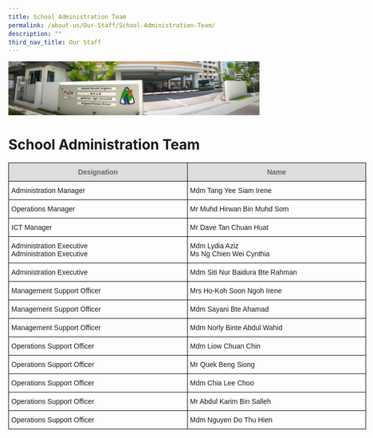 ```yaml
---
title: School Administration Team
permalink: /about-us/Our-Staff/School-Administration-Team/
description: ""
third_nav_title: Our Staff
---
```

![](/images/About%20Us.jpg)

School Administration Team
==========================

<style type="text/css">
.tg  {border-collapse:collapse;border-spacing:0;}
.tg td{border-color:black;border-style:solid;border-width:1px;font-family:Arial, sans-serif;font-size:14px;
  overflow:hidden;padding:10px 5px;word-break:normal;}
.tg th{border-color:black;border-style:solid;border-width:1px;font-family:Arial, sans-serif;font-size:14px;
  font-weight:normal;overflow:hidden;padding:10px 5px;word-break:normal;}
.tg .tg-cly1{text-align:left;vertical-align:middle}
.tg .tg-a4yv{background-color:#DDD;color:#666;font-weight:bold;text-align:center;vertical-align:top}
</style>
<table class="tg" style="undefined;table-layout: fixed; width: 718px">
<colgroup>
<col style="width: 359px">
<col style="width: 359px">
</colgroup>
<thead>
  <tr>
    <th class="tg-a4yv">Designation<br></th>
    <th class="tg-a4yv">Name<br></th>
  </tr>
</thead>
<tbody>
  <tr>
    <td class="tg-cly1">Administration Manager<br></td>
    <td class="tg-cly1">Mdm Tang Yee Siam Irene<br></td>
  </tr>
  <tr>
    <td class="tg-cly1">Operations Manager<br></td>
    <td class="tg-cly1">Mr Muhd Hirwan Bin Muhd Som<br></td>
  </tr>
  <tr>
    <td class="tg-cly1">ICT Manager<br></td>
    <td class="tg-cly1">Mr Dave Tan Chuan Huat<br></td>
  </tr>
  <tr>
    <td class="tg-cly1">Administration Executive<br>Administration Executive<br></td>
    <td class="tg-cly1">Mdm Lydia Aziz<br>Ms Ng Chien Wei Cynthia<br></td>
  </tr>
  <tr>
    <td class="tg-cly1">Administration Executive<br></td>
    <td class="tg-cly1">Mdm Siti Nur Baidura Bte Rahman<br></td>
  </tr>
  <tr>
    <td class="tg-cly1">Management Support Officer<br></td>
    <td class="tg-cly1">Mrs Ho-Koh Soon Ngoh Irene<br></td>
  </tr>
  <tr>
    <td class="tg-cly1">Management Support Officer<br></td>
    <td class="tg-cly1">Mdm Sayani Bte Ahamad<br></td>
  </tr>
  <tr>
    <td class="tg-cly1">Management Support Officer<br></td>
    <td class="tg-cly1">Mdm Norly Binte Abdul Wahid</td>
  </tr>
  <tr>
    <td class="tg-cly1">Operations Support Officer<br></td>
    <td class="tg-cly1">Mdm Liow Chuan Chin<br></td>
  </tr>
  <tr>
    <td class="tg-cly1">Operations Support Officer<br></td>
    <td class="tg-cly1">Mr Quek Beng Siong<br></td>
  </tr>
  <tr>
    <td class="tg-cly1">Operations Support Officer<br></td>
    <td class="tg-cly1">Mdm Chia Lee Choo<br></td>
  </tr>
  <tr>
    <td class="tg-cly1">Operations Support Officer<br></td>
    <td class="tg-cly1">Mr Abdul Karim Bin Salleh<br></td>
  </tr>
  <tr>
    <td class="tg-cly1">Operations Support Officer<br></td>
    <td class="tg-cly1">Mdm Nguyen Do Thu Hien</td>
  </tr>
</tbody>
</table>